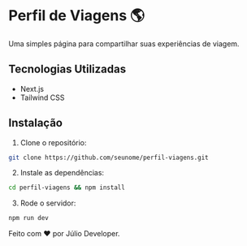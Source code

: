 # Perfil de Viagens 🌎
Uma simples página para compartilhar suas experiências de viagem.

## Tecnologias Utilizadas
- Next.js
- Tailwind CSS

## Instalação
1. Clone o repositório:
```bash
git clone https://github.com/seunome/perfil-viagens.git
```

2. Instale as dependências:
```bash
cd perfil-viagens && npm install
```

3. Rode o servidor:
```bash
npm run dev
```

Feito com ❤️ por Júlio Developer.
